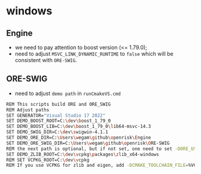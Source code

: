 # windows

## Engine

* we need to pay attention to boost version (<= 1.79.0);
* need to adjust `MSVC_LINK_DYNAMIC_RUNTIME` to `false` which will be consistent with `ORE-SWIG`.

## ORE-SWIG

* need to adjust `demo path` in `runCmakeVS.cmd`

```bash
REM This scripts build ORE and ORE_SWIG
REM Adjust paths
SET GENERATOR="Visual Studio 17 2022"
SET DEMO_BOOST_ROOT=C:\dev\boost_1_79_0
SET DEMO_BOOST_LIB=C:\dev\boost_1_79_0\lib64-msvc-14.3
SET DEMO_SWIG_DIR=C:\dev\swigwin-4.1.1
SET DEMO_ORE_DIR=C:\Users\wegam\github\openrisk\Engine
SET DEMO_ORE_SWIG_DIR=C:\Users\wegam\github\openrisk\ORE-SWIG
REM the next path is optional, but if not set, one need to set -DORE_USE_ZLIB=OFF
SET DEMO_ZLIB_ROOT=C:\dev\vcpkg\packages\zlib_x64-windows
REM SET VCPKG_ROOT=C:\dev\vcpkg
REM If you use VCPKG for zlib and eigen, add -DCMAKE_TOOLCHAIN_FILE=%VCPKG_ROOT%/scripts/buildsystems/vcpkg.cmake to the cmake command
```